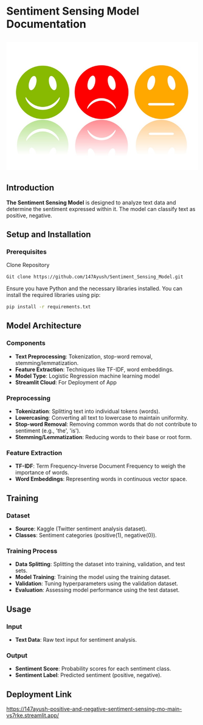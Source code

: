 
# Sentiment Sensing Model Documentation
![Sentiment Sensing Model Documentation](sentiment-analysis.jpg)
--------------------------------------------------------------------------------

## Introduction 

**The Sentiment Sensing Model** is designed to analyze text data and determine the sentiment expressed within it. The model can classify text as positive, negative.

## Setup and Installation

### Prerequisites

Clone Repository

```bash
Git clone https://github.com/147Ayush/Sentiment_Sensing_Model.git
```

Ensure you have Python and the necessary libraries installed. You can install the required libraries using pip:
```bash
pip install -r requirements.txt
```

## Model Architecture

### Components

- **Text Preprocessing**: Tokenization, stop-word removal, stemming/lemmatization.
- **Feature Extraction**: Techniques like TF-IDF, word embeddings.
- **Model Type**:  Logistic Regression machine learning model  
- **Streamlit Cloud**: For Deployment of App

### Preprocessing

- **Tokenization**: Splitting text into individual tokens (words).
- **Lowercasing**: Converting all text to lowercase to maintain uniformity.
- **Stop-word Removal**: Removing common words that do not contribute to sentiment (e.g., 'the', 'is').
- **Stemming/Lemmatization**: Reducing words to their base or root form.

### Feature Extraction

- **TF-IDF**: Term Frequency-Inverse Document Frequency to weigh the importance of words.
- **Word Embeddings**: Representing words in continuous vector space.

## Training

### Dataset

- **Source**: Kaggle (Twitter sentiment analysis dataset).
- **Classes**: Sentiment categories (positive(1), negative(0)).

### Training Process

- **Data Splitting**: Splitting the dataset into training, validation, and test sets.
- **Model Training**: Training the model using the training dataset.
- **Validation**: Tuning hyperparameters using the validation dataset.
- **Evaluation**: Assessing model performance using the test dataset.

## Usage

### Input

- **Text Data**: Raw text input for sentiment analysis.

### Output

- **Sentiment Score**: Probability scores for each sentiment class.
- **Sentiment Label**: Predicted sentiment (positive, negative).

## Deployment Link
https://147ayush-positive-and-negative-sentiment-sensing-mo-main-vs7rke.streamlit.app/



